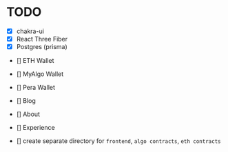# TODO

- [x] chakra-ui
- [x] React Three Fiber
- [x] Postgres (prisma)
- [] ETH Wallet
- [] MyAlgo Wallet
- [] Pera Wallet
- [] Blog
- [] About
- [] Experience

- [] create separate directory for `frontend`, `algo contracts`, `eth contracts`